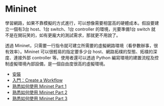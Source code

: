 # Mininet

學習網路，如果不靠模擬的方式進行，可以想像需要相當高的硬體成本。假設要建立一個有3台 host、1台 switch、1台 controller 的環境，光要準備1台 switch 就不是在開玩笑的，如有更龐大的測試需求，那就更不用說了。

透過 Mininet，只需要一行指令就可建立所需要的虛擬網路環境（看參數辦事，很有效率）。Mininet 可以很輕易的指定要多少台 host、網路拓樸的型態、拓樸的深度、連接外部 controller 等。使用者還可以透過 Python 編寫環境的建置流程及控制虛擬環境內部設備，是一個自由度很高的虛擬環境。

* [安裝](https://github.com/imac-cloud/SDN-tutorial/tree/master/Mininet/Install)
* [入門：Create a Workflow](https://github.com/imac-cloud/SDN-tutorial/tree/master/Mininet/CreateWorkflow)
* [熟悉如何使用 Mininet Part 1](https://github.com/imac-cloud/SDN-tutorial/tree/master/Mininet/Walkthrough)
* [熟悉如何使用 Mininet Part 2](https://github.com/imac-cloud/SDN-tutorial/tree/master/Mininet/Walkthrough2)
* [熟悉如何使用 Mininet Part 3](https://github.com/imac-cloud/SDN-tutorial/tree/master/Mininet/Walkthrough3)